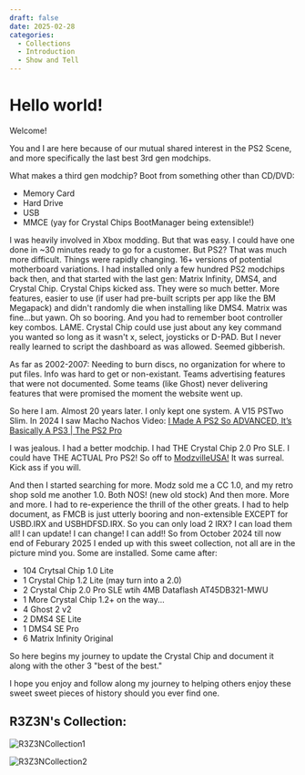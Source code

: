 ```yaml
---
draft: false 
date: 2025-02-28
categories:
  - Collections
  - Introduction
  - Show and Tell
---
```


# Hello world!
Welcome!

You and I are here because of our mutual shared interest in the PS2 Scene, and more
specifically the last best 3rd gen modchips.

What makes a third gen modchip? Boot from something other than CD/DVD: 
- Memory Card
- Hard Drive
- USB
- MMCE (yay for Crystal Chips BootManager being extensible!)


I was heavily involved in Xbox modding. But that was easy. I could have one done in ~30 minutes ready to go for a customer.
But PS2? That was much more difficult. Things were rapidly changing. 16+ versions of potential motherboard variations. I had installed
only a few hundred PS2 modchips back then, and that started with the last gen: Matrix Infinity, DMS4, and Crystal Chip. 
Crystal Chips kicked ass. They were so much better. More features, easier to use (if user had pre-built scripts per app like the BM Megapack)
and didn't randomly die when installing like DMS4. Matrix was fine...but yawn. Oh so booring. And you had to remember boot controller key combos.
LAME. Crystal Chip could use just about any key command you wanted so long as it wasn't x, select, joysticks or D-PAD. But I never really learned 
to script the dashboard as was allowed. Seemed gibberish. 


As far as 2002-2007:
Needing to burn discs, no organization for where to put files. Info was hard to get or non-existant. Teams advertising features that were not
documented. Some teams (like Ghost) never delivering features that were promised the moment the website went up.


So here I am. Almost 20 years later. I only kept one system. A V15 PSTwo Slim.
In 2024 I saw Macho Nachos Video: [I Made A PS2 So ADVANCED, It’s Basically A PS3 | The PS2 Pro](https://youtu.be/xoJu8UBExd4?si=OfEQzR4gjHROfQsT)


I was jealous. I had a better modchip. I had THE Crystal Chip 2.0 Pro SLE.
I could have THE ACTUAL Pro PS2!
So off to [ModzvilleUSA!](https://modzvilleusa.com/)
It was surreal. Kick ass if you will. 


And then I started searching for more. Modz sold me a CC 1.0, and my retro shop sold me another 1.0. Both NOS! (new old stock)
And then more. More and more. I had to re-experience the thrill of the other greats. I had to help document, as FMCB is just utterly booring and non-extensible EXCEPT for 
USBD.IRX and USBHDFSD.IRX. So you can only load 2 IRX? I can load them all! I can update! I can change! I can add!!
So from October 2024 till now end of Feburary 2025 I ended up with this sweet collection, not all are in the picture mind you. Some are installed. Some came after:

- 104 Crytsal Chip 1.0 Lite
- 1 Crystal Chip 1.2 Lite (may turn into a 2.0)
- 2 Crystal Chip 2.0 Pro SLE wtih 4MB Dataflash AT45DB321-MWU
- 1 More Crystal Chip 1.2+ on the way...
- 4 Ghost 2 v2
- 2 DMS4 SE Lite
- 1 DMS4 SE Pro
- 6 Matrix Infinity Original


So here begins my journey to update the Crystal Chip and document it along with the other 3 "best of the best."


I hope you enjoy and follow along my journey to helping others enjoy these sweet sweet pieces of history should you ever find one.

## R3Z3N's Collection:
![R3Z3NCollection1](https://ps2modchiptutorials.com/assets/blog/R3Z3NCollection1.jpg)

![R3Z3NCollection2](https://ps2modchiptutorials.com/assets/blog/R3Z3NCollection2.jpg)

